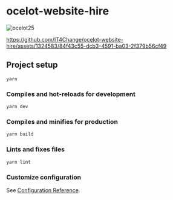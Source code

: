 # ocelot-website-hire

![ocelot25](https://github.com/IT4Change/ocelot-website-hire/assets/1324583/b347a682-6ef3-4a36-a046-cbb86d808978)




https://github.com/IT4Change/ocelot-website-hire/assets/1324583/84f43c55-dcb3-4591-ba03-2f379b56cf49




## Project setup
```
yarn
```

### Compiles and hot-reloads for development
```
yarn dev
```

### Compiles and minifies for production
```
yarn build
```

### Lints and fixes files
```
yarn lint
```

### Customize configuration
See [Configuration Reference](https://cli.vuejs.org/config/).

